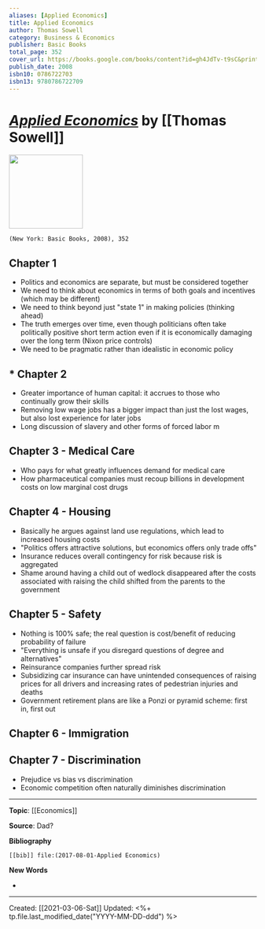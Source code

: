 ```yaml
---
aliases: [Applied Economics]
title: Applied Economics
author: Thomas Sowell
category: Business & Economics
publisher: Basic Books
total_page: 352
cover_url: https://books.google.com/books/content?id=gh4JdTv-t9sC&printsec=frontcover&img=1&zoom=1&edge=curl&source=gbs_api
publish_date: 2008
isbn10: 0786722703
isbn13: 9780786722709
---
```

# *[Applied Economics]()* by [[Thomas Sowell]]

<img src="https://books.google.com/books/content?id=gh4JdTv-t9sC&printsec=frontcover&img=1&zoom=1&edge=curl&source=gbs_api" width=150>

`(New York: Basic Books, 2008), 352`

## Chapter 1
* Politics and economics are separate, but must be considered together
* We need to think about economics in terms of both goals and incentives (which may be different)
* We need to think beyond just "state 1" in making policies (thinking ahead)
* The truth emerges over time, even though politicians often take politically positive short term action even if it is economically damaging over the long term (Nixon price controls)
* We need to be pragmatic rather than idealistic in economic policy

## * Chapter 2
* Greater importance of human capital: it accrues to those who continually grow their skills
* Removing low wage jobs has a bigger impact than just the lost wages, but also lost experience for later jobs 
* Long discussion of slavery and other forms of forced labor m

## Chapter 3 - Medical Care
* Who pays for what greatly influences demand for medical care 
* How pharmaceutical companies must recoup billions in development costs on low marginal cost drugs 

## Chapter 4 - Housing
* Basically he argues against land use regulations, which lead to increased housing costs 
* "Politics offers attractive solutions, but economics offers only trade offs" 
* Insurance reduces overall contingency for risk because risk is aggregated
* Shame around having a child out of wedlock disappeared after the costs associated with raising the child shifted from the parents to the government 

## Chapter 5 - Safety 
* Nothing is 100% safe; the real question is cost/benefit of reducing probability of failure 
* "Everything is unsafe if you disregard questions of degree and alternatives"
* Reinsurance companies further spread risk
* Subsidizing car insurance can have unintended consequences of raising prices for all drivers and increasing rates of pedestrian injuries and deaths 
* Government retirement plans are like a Ponzi or pyramid scheme: first in, first out 

## Chapter 6 - Immigration

## Chapter 7 - Discrimination 
* Prejudice vs bias vs discrimination
* Economic competition often naturally diminishes discrimination 


--- 
**Topic**: [[Economics]]

**Source**: Dad?

**Bibliography**

```query
[[bib]] file:(2017-08-01-Applied Economics)
```
 

**New Words**

- 

---
Created: [[2021-03-06-Sat]]
Updated: <%+ tp.file.last_modified_date("YYYY-MM-DD-ddd") %>



